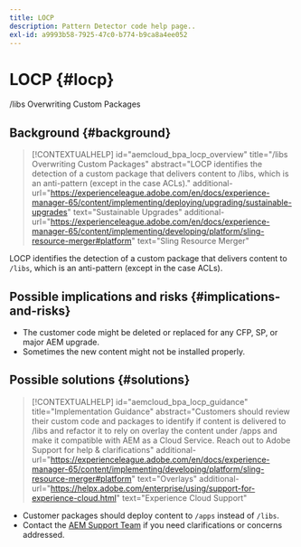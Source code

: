 ```yaml
---
title: LOCP
description: Pattern Detector code help page..
exl-id: a9993b58-7925-47c0-b774-b9ca8a4ee052
---
```

# LOCP {#locp}

/libs Overwriting Custom Packages

## Background {#background}

>[!CONTEXTUALHELP]
>id="aemcloud_bpa_locp_overview"
>title="/libs Overwriting Custom Packages"
>abstract="LOCP identifies the detection of a custom package that delivers content to /libs, which is an anti-pattern (except in the case ACLs)."
>additional-url="https://experienceleague.adobe.com/en/docs/experience-manager-65/content/implementing/deploying/upgrading/sustainable-upgrades" text="Sustainable Upgrades"
>additional-url="https://experienceleague.adobe.com/en/docs/experience-manager-65/content/implementing/developing/platform/sling-resource-merger#platform" text="Sling Resource Merger"

LOCP identifies the detection of a custom package that delivers content to `/libs`, which is an anti-pattern (except in the case ACLs).

## Possible implications and risks {#implications-and-risks}

* The customer code might be deleted or replaced for any CFP, SP, or major AEM upgrade.
* Sometimes the new content might not be installed properly.

## Possible solutions {#solutions}

>[!CONTEXTUALHELP]
>id="aemcloud_bpa_locp_guidance"
>title="Implementation Guidance"
>abstract="Customers should review their custom code and packages to identify if content is delivered to /libs and refactor it to rely on overlay the content under /apps and make it compatible with AEM as a Cloud Service. Reach out to Adobe Support for help & clarifications"
>additional-url="https://experienceleague.adobe.com/en/docs/experience-manager-65/content/implementing/developing/platform/sling-resource-merger#platform" text="Overlays"
>additional-url="https://helpx.adobe.com/enterprise/using/support-for-experience-cloud.html" text="Experience Cloud Support"

* Customer packages should deploy content to `/apps` instead of `/libs`.
* Contact the [AEM Support Team](https://helpx.adobe.com/enterprise/using/support-for-experience-cloud.html) if you need clarifications or concerns addressed.
